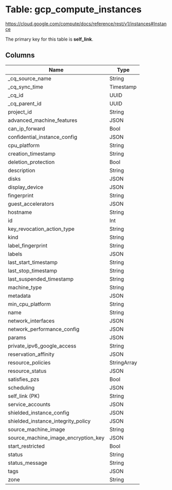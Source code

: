 # Table: gcp_compute_instances

https://cloud.google.com/compute/docs/reference/rest/v1/instances#Instance

The primary key for this table is **self_link**.

## Columns

| Name          | Type          |
| ------------- | ------------- |
|_cq_source_name|String|
|_cq_sync_time|Timestamp|
|_cq_id|UUID|
|_cq_parent_id|UUID|
|project_id|String|
|advanced_machine_features|JSON|
|can_ip_forward|Bool|
|confidential_instance_config|JSON|
|cpu_platform|String|
|creation_timestamp|String|
|deletion_protection|Bool|
|description|String|
|disks|JSON|
|display_device|JSON|
|fingerprint|String|
|guest_accelerators|JSON|
|hostname|String|
|id|Int|
|key_revocation_action_type|String|
|kind|String|
|label_fingerprint|String|
|labels|JSON|
|last_start_timestamp|String|
|last_stop_timestamp|String|
|last_suspended_timestamp|String|
|machine_type|String|
|metadata|JSON|
|min_cpu_platform|String|
|name|String|
|network_interfaces|JSON|
|network_performance_config|JSON|
|params|JSON|
|private_ipv6_google_access|String|
|reservation_affinity|JSON|
|resource_policies|StringArray|
|resource_status|JSON|
|satisfies_pzs|Bool|
|scheduling|JSON|
|self_link (PK)|String|
|service_accounts|JSON|
|shielded_instance_config|JSON|
|shielded_instance_integrity_policy|JSON|
|source_machine_image|String|
|source_machine_image_encryption_key|JSON|
|start_restricted|Bool|
|status|String|
|status_message|String|
|tags|JSON|
|zone|String|